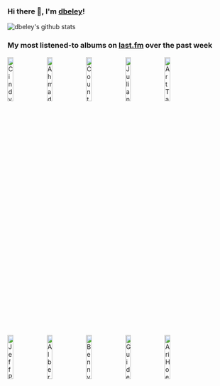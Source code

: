 ### Hi there 👋, I'm [dbeley](https://dbeley.ovh/en)!

![dbeley's github stats](https://github-readme-stats.vercel.app/api?username=dbeley)

### My most listened-to albums on [last.fm](https://www.last.fm/user/d_beley) over the past week

[<img src='https://lastfm.freetls.fastly.net/i/u/300x300/5e08a87a091d9db75ce1bf39ee14ca53.png' width='16%' height='16%' alt='Cindy Lee - Diamond Jubilee'>](https://www.last.fm/music/cindy%2blee/diamond%2bjubilee)&nbsp;
[<img src='https://lastfm.freetls.fastly.net/i/u/300x300/28bbf7dd157e437ac37bce1b8bc8dea9.jpg' width='16%' height='16%' alt='Ahmad Jamal - The Legendary Okeh & Epic Recordings'>](https://www.last.fm/music/ahmad%2bjamal/the%2blegendary%2bokeh%2b%2526%2bepic%2brecordings)&nbsp;
[<img src='https://lastfm.freetls.fastly.net/i/u/300x300/ff0a4c589b942265b6a61bc8b64105b5.jpg' width='16%' height='16%' alt='Count Basie - The Complete Atomic Basie'>](https://www.last.fm/music/count%2bbasie/the%2bcomplete%2batomic%2bbasie)&nbsp;
[<img src='https://lastfm.freetls.fastly.net/i/u/300x300/7060b80f76a12861ad24535a2149e2ac.jpg' width='16%' height='16%' alt='Julian Lage - Arclight'>](https://www.last.fm/music/julian%2blage/arclight)&nbsp;
[<img src='https://lastfm.freetls.fastly.net/i/u/300x300/5f197d473eea4bac95c0af4ce960055b.jpg' width='16%' height='16%' alt='Art Tatum - The Art Tatum Solo Masterpieces, Vol. 6'>](https://www.last.fm/music/art%2btatum/the%2bart%2btatum%2bsolo%2bmasterpieces%252c%2bvol.%2b6)&nbsp;
<br>
[<img src='https://lastfm.freetls.fastly.net/i/u/300x300/01938cf4ab2ba7817ae1a4ea8bd51603.jpg' width='16%' height='16%' alt='Jeff Parker - The New Breed'>](https://www.last.fm/music/jeff%2bparker/the%2bnew%2bbreed)&nbsp;
[<img src='https://lastfm.freetls.fastly.net/i/u/300x300/7086abed64ed9842c32bf99e93dab8dd.jpg' width='16%' height='16%' alt='Albert Ammons - The Chronological Classics: Albert Ammons 1936-1939'>](https://www.last.fm/music/albert%2bammons/the%2bchronological%2bclassics%253a%2balbert%2bammons%2b1936-1939)&nbsp;
[<img src='https://lastfm.freetls.fastly.net/i/u/300x300/58eeb1a35190efc4b3d788e11147a202.jpg' width='16%' height='16%' alt='Benny Goodman - B.G. In Hi-Fi'>](https://www.last.fm/music/benny%2bgoodman/b.g.%2bin%2bhi-fi)&nbsp;
[<img src='https://lastfm.freetls.fastly.net/i/u/300x300/0a8babeb0aa541bfc1183c47b9f46737.png' width='16%' height='16%' alt='Guided by Voices - Bee Thousand'>](https://www.last.fm/music/guided%2bby%2bvoices/bee%2bthousand)&nbsp;
[<img src='https://lastfm.freetls.fastly.net/i/u/300x300/86795378ccd7a566d9941eb427b03c46.jpg' width='16%' height='16%' alt='Ari Hoenig - Golden Treasures'>](https://www.last.fm/music/ari%2bhoenig/golden%2btreasures)&nbsp;
<br>
